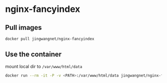 # nginx-fancyindex

## Pull images
```bash
docker pull jingwangnet/nginx-fancyindex
```
## Use the container
mount local dir to `/var/www/html/data` 
```bash
docker run --rm -it -P -v <PATH>:/var/www/html/data jingwangnet/nginx-fancyindex
```
